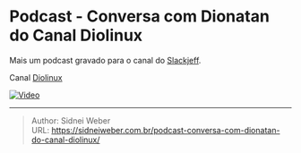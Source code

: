 # Podcast - Conversa com Dionatan do Canal Diolinux


Mais um podcast gravado para o canal do [Slackjeff](https://www.youtube.com/channel/UClz3DneoYlccluy4hBlx86Q).

Canal [Diolinux](https://www.youtube.com/channel/UCEf5U1dB5a2e2S-XUlnhxSA)

[![Video](https://img.youtube.com/vi/NQ4_pc9gM8E/0.jpg)](https://www.youtube.com/watch?v=NQ4_pc9gM8E)

---

> Author: Sidnei Weber  
> URL: https://sidneiweber.com.br/podcast-conversa-com-dionatan-do-canal-diolinux/  

